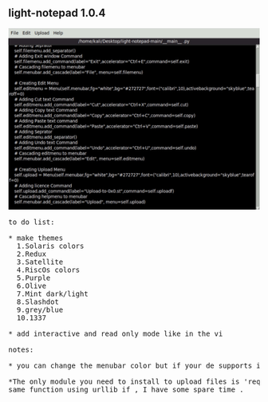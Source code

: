 ## light-notepad 1.0.4

<img src="https://raw.githubusercontent.com/Aydeniztr/light-notepad/main/images/IMG_5635.jpg">

<pre>
to do list:

* make themes
  1.Solaris colors
  2.Redux
  3.Satellite
  4.RiscOs colors
  5.Purple
  6.Olive
  7.Mint dark/light
  8.Slashdot
  9.grey/blue
  10.1337

* add interactive and read only mode like in the vi

notes:

* you can change the menubar color but if your de supports it you need to try it

*The only module you need to install to upload files is 'requests' , I might make the
same function using urllib if , I have some spare time .

</pre>

